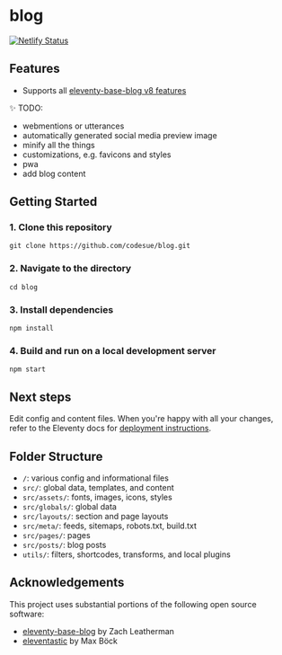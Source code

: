 # blog

[![Netlify Status](https://api.netlify.com/api/v1/badges/fb1b42e3-a4e3-404e-8ba3-13e9a9a55ffa/deploy-status)](https://app.netlify.com/sites/lustrous-pothos-c9f217/deploys)

## Features

- Supports all [eleventy-base-blog v8 features](https://github.com/11ty/eleventy-base-blog/tree/c9595d8f42752fa72c66991c71f281ea960840c9#features)

✨ TODO:

- webmentions or utterances
- automatically generated social media preview image
- minify all the things
- customizations, e.g. favicons and styles
- pwa
- add blog content

## Getting Started

### 1. Clone this repository

```
git clone https://github.com/codesue/blog.git
```

### 2. Navigate to the directory

```
cd blog
```

### 3. Install dependencies

```
npm install
```

### 4. Build and run on a local development server

```
npm start
```

## Next steps

Edit config and content files. When you're happy with all your changes, refer
to the Eleventy docs for [deployment instructions](https://www.11ty.dev/docs/deployment/).

## Folder Structure

- `/`: various config and informational files
- `src/`: global data, templates, and content
- `src/assets/`: fonts, images, icons, styles
- `src/globals/`: global data
- `src/layouts/`: section and page layouts
- `src/meta/`: feeds, sitemaps, robots.txt, build.txt
- `src/pages/`: pages
- `src/posts/`: blog posts
- `utils/`: filters, shortcodes, transforms, and local plugins

## Acknowledgements

This project uses substantial portions of the following open source software:

- [eleventy-base-blog](https://github.com/11ty/eleventy-base-blog) by Zach Leatherman
- [eleventastic](https://github.com/maxboeck/eleventastic) by Max Böck
